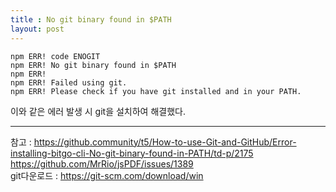 ```yaml
---
title : No git binary found in $PATH
layout: post
---
```

```
npm ERR! code ENOGIT
npm ERR! No git binary found in $PATH
npm ERR!
npm ERR! Failed using git.
npm ERR! Please check if you have git installed and in your PATH.
```
이와 같은 에러 발생 시 git을 설치하여 해결했다.

---
참고 : <https://github.community/t5/How-to-use-Git-and-GitHub/Error-installing-bitgo-cli-No-git-binary-found-in-PATH/td-p/2175>  
<https://github.com/MrRio/jsPDF/issues/1389>  
git다운로드 : <https://git-scm.com/download/win>  